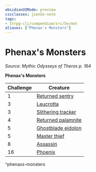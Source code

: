 ```yaml
---
obsidianUIMode: preview
cssclasses: json5e-note
tags:
- ttrpg-cli/compendium/src/5e/mot
aliases: ["Phenax's Monsters"]
---
```

# Phenax's Monsters
*Source: Mythic Odysseys of Theros p. 164* 

**Phenax's Monsters**

| Challenge | Creature |
|-----------|----------|
| 1 | [Returned sentry](returned-sentry-mot.md) |
| 3 | [Leucrotta](leucrotta-mpmm.md) |
| 3 | [Slithering tracker](slithering-tracker-mpmm.md) |
| 4 | [Returned palamnite](returned-palamnite-mot.md) |
| 5 | [Ghostblade eidolon](ghostblade-eidolon-mot.md) |
| 5 | [Master thief](master-thief-mpmm.md) |
| 8 | [Assassin](assassin.md) |
| 16 | [Phoenix](phoenix-mpmm.md) |
^phenaxs-monsters